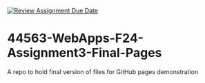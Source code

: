 [![Review Assignment Due Date](https://classroom.github.com/assets/deadline-readme-button-22041afd0340ce965d47ae6ef1cefeee28c7c493a6346c4f15d667ab976d596c.svg)](https://classroom.github.com/a/dZ9FHvI8)
# 44563-WebApps-F24-Assignment3-Final-Pages
A repo to hold final version of files for GitHub pages demonstration
